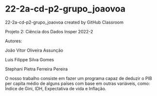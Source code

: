 # 22-2a-cd-p2-grupo_joaovoa
22-2a-cd-p2-grupo_joaovoa created by GitHub Classroom

Projeto 2: Ciência dos Dados Insper 2022-2

Autores:

João Vitor Oliveira Assunção

Luis Filippe Silva Gomes

Stephani Pietra Ferreira Pereira

O nosso trabalho consiste em fazer um programa capaz de deduzir o PIB per capita médio de alguns países com base em outras variáveis, como: Índice de Gini, IDH, Expectativa de vida e Inflação.
